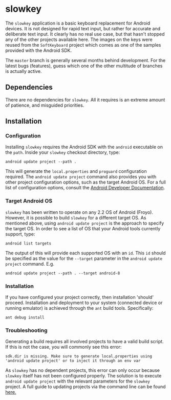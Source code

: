 slowkey
=======

The `slowkey` application is a basic keyboard replacement for Android devices. It is not designed for rapid text input, but rather for accurate and deliberate text input. It clearly has no real use case, but that hasn't stopped any of the other projects available here. The images on the keys were reused from the `SoftKeyboard` project which comes as one of the samples provided with the Android SDK. 

The `master` branch is generally several months behind development. For the latest bugs (features), guess which one of the other multitude of branches is actually active.

Dependencies
------------

There are no dependencies for `slowkey`. All it requires is an extreme amount of patience, and misguided priorities.

Installation
------------

### Configuration
Installing `slowkey` requires the Android SDK with the `android` executable on the `path`. Inside your `slowkey` checkout directory, type: 

    android update project --path . 

This will generate the `local.properties` and `proguard` configuration required. The `android update project` command also provides you with other project configuration options, such as the target Android OS. For a full list of configuration options, consult the [Android Developer Documentation](http://developer.android.com/tools/projects/projects-cmdline.html#UpdatingAProject). 

### Target Android OS

`slowkey` has been written to operate on any 2.2 OS of Android (Froyo). However, it is possible to build `slowkey` for a different target OS. As mentioned above, using `android update project` is the approach to specify the target OS. In order to see a list of OS that your Android tools currently support, type: 

    android list targets

The output of this will provide each supported OS with an `id`. This `id` should be specified as the value for the `--target` parameter in the `android update project` command. E.g.

    android update project --path . --target android-8


### Installation

If you have configured your project correctly, then installation 'should' proceed. Installation and deployment to your system (connected device or running emulator) is achieved through the `ant` build tools. Specifically: 

    ant debug install

### Troubleshooting

Generating a build requires all involved projects to have a valid build script. If this is not the case, you will commonly see this error:

    sdk.dir is missing. Make sure to generate local.properties using 'android update project' or to inject it through an env var

As `slowkey` has no dependent projects, this error can only occur because `slowkey` itself has not been configured properly. The solution is to execute `android update project` with the relevant parameters for the `slowkey` project. A full guide to updating projects via the command line can be found [here.](http://developer.android.com/tools/projects/projects-cmdline.html#UpdatingAProject)
